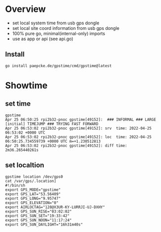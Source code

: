 # Overview 

- set local system time from usb gps dongle 
- set local site coord information from usb gps dongle 
- 100% pure go, minimal(internal-only) imports
- use as app or api (see api.go)

## Install 
```
go install paepcke.de/gpstime/cmd/gpstime@latest
```

# Showtime

## set time 
``` Shell 
gpstime
Apr 25 06:50:25 rpi2b32-pnoc gpstime[49152]:  ### INFORMAL ### LARGE [initial] TIMEJUMP ### TRYING FAST FORWARD 
Apr 25 06:53:02 rpi2b32-pnoc gpstime[49152]: srv  time: 2022-04-25 06:53:02 +0000 UTC 
Apr 25 06:53:02 rpi2b32-pnoc gpstime[49152]: loc  time: 2022-04-25 06:50:25.734559739 +0000 UTC m=+1.230512813 
Apr 25 06:53:02 rpi2b32-pnoc gpstime[49152]: diff time: 2m36.265440261s 
```

## set localtion
``` Shell 
gpstime location /dev/gps0
cat /var/gps/.location]
#!/bin/sh
export GPS_MODE="gpstime"
export GPS_LAT="53.56409"
export GPS_LONG="9.95747"
export GPS_ELEVATION="0"
export AIRLOCTAG="128@X3UR-KY-LURRJI-UJ-DXHY"
export GPS_SUN_RISE="03:02:02"
export GPS_SUN_SET="19:33:42"
export GPS_SUN_NOON="11:17:24"
export GPS_SUN_DAYLIGHT="16h31m40s"
```
